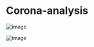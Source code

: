 # Corona-analysis

![image](https://user-images.githubusercontent.com/46371344/111935001-ef563b00-8a98-11eb-8a06-0ccf4d3486c5.png)

![image](https://user-images.githubusercontent.com/46371344/111935071-0f85fa00-8a99-11eb-804d-bc85943d9ff3.png)

